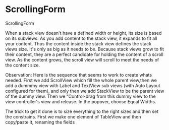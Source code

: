 # ScrollingForm
ScrollingForm

When a stack view doesn't have a defined width or height, its size is based on its subviews. 
As you add content to the stack view, it expands to fit all your content. Thus the content inside the stack view defines 
the stack views size. It's only as big as it needs to be. Because stack views grow to fit their content, they are a perfect 
candidate for holding the content of a scroll view. As the content grows, the scroll view will scroll to meet the needs of 
the content size.

Observation: Here is the sequence that seems to work to create whats needed. First we add ScrollView which fill the whole parent view,then we add a dummmy view with Label and TextView sub views (with Auto Layout configured for them), and only then we add StackView to be the parent view of the dummy view. Then we “Control-drag from this dummy view to the view controller's view and release. In the popover, choose Equal Widths.

The trick to get it done is to size everything to the right sizes and then set the constrains.
First we make one element of TableView and then copy/paste it, renaming the fields








